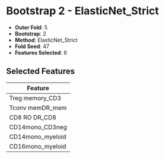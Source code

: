 # Bootstrap 2 - ElasticNet_Strict

- **Outer Fold**: 5
- **Bootstrap**: 2
- **Method**: ElasticNet_Strict
- **Fold Seed**: 47
- **Features Selected**: 6

## Selected Features

| Feature |
|---------|
| Treg memory_CD3 |
| Tconv memDR_mem |
| CD8 RO DR_CD8 |
| CD14mono_CD3neg |
| CD14mono_myeloid |
| CD16mono_myeloid |
